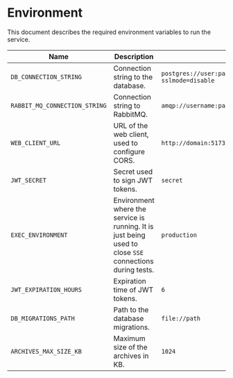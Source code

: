 # Environment

This document describes the required environment variables to run the service.

| Name                          | Description                                                                                              | Example                                                         | Mandatory |
| ----------------------------- | -------------------------------------------------------------------------------------------------------- | --------------------------------------------------------------- | --------- |
| `DB_CONNECTION_STRING`        | Connection string to the database.                                                                       | `postgres://user:password@domain:port/database?sslmode=disable` | Yes       |
| `RABBIT_MQ_CONNECTION_STRING` | Connection string to RabbitMQ.                                                                           | `amqp://username:password@address:port/`                        | Yes       |
| `WEB_CLIENT_URL`              | URL of the web client, used to configure CORS.                                                           | `http://domain:5173`                                            | Yes       |
| `JWT_SECRET`                  | Secret used to sign JWT tokens.                                                                          | `secret`                                                        | Yes       |
| `EXEC_ENVIRONMENT`            | Environment where the service is running. It is just being used to close `SSE` connections during tests. | `production`                                                    | Yes       |
| `JWT_EXPIRATION_HOURS`        | Expiration time of JWT tokens.                                                                           | `6`                                                             | No        |
| `DB_MIGRATIONS_PATH`          | Path to the database migrations.                                                                         | `file://path`                                                   | No        |
| `ARCHIVES_MAX_SIZE_KB`        | Maximum size of the archives in KB.                                                                      | `1024`                                                          | No        |
